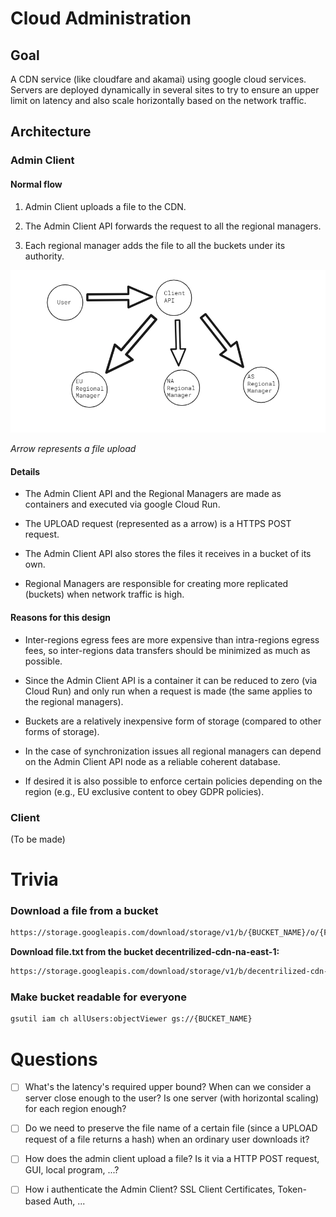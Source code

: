 # Cloud Administration

## Goal

A CDN service (like cloudfare and akamai) using google cloud services. Servers are deployed dynamically in several sites to try to ensure an upper limit on latency and also scale horizontally based on the network traffic.

## Architecture

### Admin Client

#### Normal flow

1. Admin Client uploads a file to the CDN.

2. The Admin Client API forwards the request to all the regional managers.

3. Each regional manager adds the file to all the buckets under its authority.

<p>
    <img src="images/2023-03-02-02-00-27-image.png" alt>
</p>
<p>
    <em>Arrow represents a file upload</em>
</p>

#### Details

- The Admin Client API and the Regional Managers are made as containers and executed via google Cloud Run.

- The UPLOAD request (represented as a arrow) is a HTTPS POST request.

- The Admin Client API also stores the files it receives in a bucket of its own.

- Regional Managers are responsible for creating more replicated (buckets) when network traffic is high.

#### Reasons for this design

- Inter-regions egress fees are more expensive than intra-regions egress fees, so inter-regions data transfers should be minimized as much as possible.

- Since the Admin Client API is a container it can be reduced to zero (via Cloud Run) and only run when a request is made (the same applies to the regional managers).

- Buckets are a relatively inexpensive form of storage (compared to other forms of storage).

- In the case of synchronization issues all regional managers can depend on the Admin Client API node as a reliable coherent database.

- If desired it is also possible to enforce certain policies depending on the region (e.g., EU exclusive content to obey GDPR policies).

### Client

(To be made)

# Trivia

### Download a file from a bucket

```bash
https://storage.googleapis.com/download/storage/v1/b/{BUCKET_NAME}/o/{FILENAME}?alt=media
```

**Download file.txt from the bucket decentrilized-cdn-na-east-1:**

```bash
https://storage.googleapis.com/download/storage/v1/b/decentrilized-cdn-na-east-1/o/text.txt?alt=media
```

### Make bucket readable for everyone

```bash
gsutil iam ch allUsers:objectViewer gs://{BUCKET_NAME}
```

# Questions

- [ ] What's the latency's required upper bound? When can we consider a server close enough to the user? Is one server (with horizontal scaling) for each region enough?

- [ ] Do we need to preserve the file name of a certain file (since a UPLOAD request of a file returns a hash) when an ordinary user downloads it?

- [ ] How does the admin client upload a file? Is it via a HTTP POST request, GUI, local program, ...?

- [ ] How i authenticate the Admin Client? SSL Client Certificates, Token-based Auth, ...
